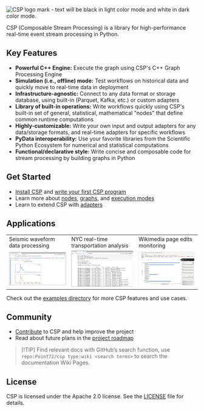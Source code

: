 <picture>
  <source media="(prefers-color-scheme: light)" srcset="https://raw.githubusercontent.com/Point72/csp/main/docs/img/csp-light.png">
  <source media="(prefers-color-scheme: dark)" srcset="https://raw.githubusercontent.com/Point72/csp/main/docs/img/csp-dark.png">
  <img alt="CSP logo mark - text will be black in light color mode and white in dark color mode." width="50%"/>
</picture>

CSP (Composable Stream Processing) is a library for high-performance real-time event stream processing in Python.

## Key Features

- **Powerful C++ Engine:** Execute the graph using CSP's C++ Graph Processing Engine
- **Simulation (i.e., offline) mode:** Test workflows on historical data and quickly move to real-time data in deployment
- **Infrastructure-agnostic:** Connect to any data format or storage database, using built-in (Parquet, Kafka, etc.) or custom adapters
- **Library of built-in operations:** Write workflows quickly using CSP's built-in set of general, statistical, mathematical "nodes" that define common runtime computations
- **Highly-customizable:** Write your own input and output adapters for any data/storage formats, and real-time adapters for specific workflows
- **PyData interoperability:** Use your favorite libraries from the Scientific Python Ecosystem for numerical and statistical computations
- **Functional/declarative style:** Write concise and composable code for stream processing by building graphs in Python

## Get Started

- [Install CSP](Installation) and [write your first CSP program](First-Steps)
- Learn more about [nodes](CSP-Node), [graphs](CSP-Graph), and [execution modes](Execution-Modes)
- Learn to extend CSP with [adapters](Adapters)

## Applications

<table>
  <tr>
    <td>Seismic waveform data processing</td>
    <td>NYC real-time transportation analysis</td>
    <td>Wikimedia page edits monitoring</td>
  </tr>
  <tr>
    <td>
      <a href="https://github.com/Point72/csp/blob/main/examples/07_end_to_end/seismic_waveform.ipynb">
        <img src="images/seismic-waveform-example.png" width="300px">
      </a>
    </td>
    <td>
      <a href="https://github.com/Point72/csp/blob/main/examples/07_end_to_end/mta.ipynb">
        <img src="images/mta-example.png" width="300px">
      </a>
    </td>
    <td>
      <a href="https://github.com/Point72/csp/blob/main/examples/07_end_to_end/wikimedia.ipynb">
        <img src="images/wikimedia-example.png" width="300px">
      </a>
    </td>
  </tr>
</table>

Check out the [examples directory](https://github.com/Point72/csp/tree/main/examples) for more CSP features and use cases.

## Community

- [Contribute](Contribute) to CSP and help improve the project
- Read about future plans in the [project roadmap](Roadmap)

> \[!TIP\]
> Find relevant docs with GitHub’s search function, use `repo:Point72/csp type:wiki <search terms>` to search the documentation Wiki Pages.

## License

CSP is licensed under the Apache 2.0 license. See the [LICENSE](https://github.com/Point72/csp/blob/main/LICENSE) file for details.
